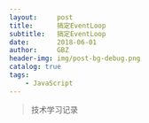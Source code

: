 ```yaml
---
layout:     post
title:      搞定EventLoop
subtitle:   搞定EventLoop
date:       2018-06-01
author:     GBZ
header-img: img/post-bg-debug.png
catalog: true
tags:
    - JavaScript
---
```



>技术学习记录




	



